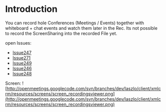 # Introduction #

You can record hole Conferences (Meetings / Events) together with whiteboard + chat events and watch them later in the Rec.
Its not possible to record the ScreenSharing into the recorded File yet.

open Issues:
  * [Issue247](https://code.google.com/p/openmeetings/issues/detail?id=247)
  * [Issue271](https://code.google.com/p/openmeetings/issues/detail?id=271)
  * [Issue249](https://code.google.com/p/openmeetings/issues/detail?id=249)
  * [Issue246](https://code.google.com/p/openmeetings/issues/detail?id=246)
  * [Issue248](https://code.google.com/p/openmeetings/issues/detail?id=248)

Screen:
![http://openmeetings.googlecode.com/svn/branches/dev/laszlo/client/xmlcrm/resources/screens/screen_recordingsviewer.png](http://openmeetings.googlecode.com/svn/branches/dev/laszlo/client/xmlcrm/resources/screens/screen_recordingsviewer.png)